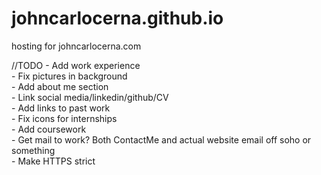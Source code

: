 
# johncarlocerna.github.io
hosting for johncarlocerna.com

<html>
<body>
//TODO
    - Add work experience <br>
    - Fix pictures in background<br>
    - Add about me section<br>
    - Link social media/linkedin/github/CV<br>
    - Add links to past work<br>
    - Fix icons for internships<br>
    - Add coursework<br>
    - Get mail to work? Both ContactMe and actual website email off soho or something<br>
    - Make HTTPS strict<br>
</body>
</html>

